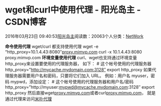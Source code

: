 
# wget和curl中使用代理 - 阳光岛主 - CSDN博客

2016年03月23日 09:40:53[阳光岛主](https://me.csdn.net/sunboy_2050)阅读数：20063个人分类：[NetWork																](https://blog.csdn.net/sunboy_2050/article/category/698436)



**命令使用代理**
wget/curl 都支持使用代理
wget -e “http_proxy=10.1.4.43:8080″[proxy.mimvp.com](http://proxy.mimvp.com/)
curl -x 10.1.4.43:8080 proxy.mimvp.com
**环境变量使用代理**
curl、wget也支持通过环境变量http_proxy来设置要使用的代理服务器， 如下：
\# 这个帐号使用的代理服务器
http_proxy=”http://mycache.mydomain.com:3128″
export http_proxy
如果代理服务器需要用户名和密码，只要将它们加入 URL。
例如：用户名 myuser，密码 mypwd，添加设定：
\# 这个帐号使用的代理服务器和用户名/密码
http_proxy=”http://myuser:mypwd@mycache.mydomain.com:3128″
export http_proxy
然后直接wget[proxy.mimvp.com](http://proxy.mimvp.com/)或者curl[proxy.mimvp.com](http://proxy.mimvp.com/)， 就是通过代理来访问[米扑代理](http://proxy.mimvp.com/)



